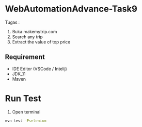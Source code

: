 # WebAutomationAdvance-Task9
Tugas :
1. Buka makemytrip.com
2. Search any trip
3. Extract the value of top price

## Requirement 
- IDE Editor (VSCode / Intelij)
- JDK_11
- Maven

# Run Test
1. Open terminal
```bash
mvn test -Pselenium
```
